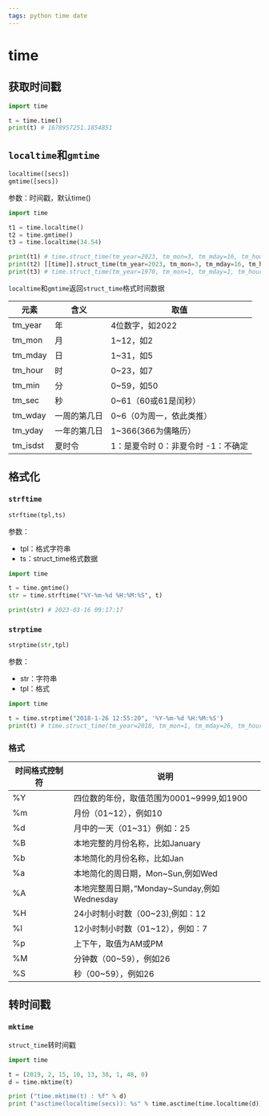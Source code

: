 ```yaml
---
tags: python time date
---
```


# time

## 获取时间戳

```python
import time

t = time.time()
print(t) # 1678957251.1854851
```

## `localtime`和`gmtime`

```python
localtime([secs])
gmtime([secs])
```

参数：时间戳，默认time()

```python
import time

t1 = time.localtime()
t2 = time.gmtime()
t3 = time.localtime(34.54)

print(t1) # time.struct_time(tm_year=2023, tm_mon=3, tm_mday=16, tm_hour=17, tm_min=3, tm_sec=47, tm_wday=3, tm_yday=75, tm_isdst=0)
print(t2) [[time]].struct_time(tm_year=2023, tm_mon=3, tm_mday=16, tm_hour=9, tm_min=3, tm_sec=47, tm_wday=3, tm_yday=75, tm_isdst=0)
print(t3) # time.struct_time(tm_year=1970, tm_mon=1, tm_mday=1, tm_hour=8, tm_min=0, tm_sec=34, tm_wday=3, tm_yday=1, tm_isdst=0)
```

`localtime`和`gmtime`返回`struct_time`格式时间数据

| 元素     | 含义         | 取值                               |
| -------- | ------------ | ---------------------------------- |
| tm_year  | 年           | 4位数字，如2022                    |
| tm_mon   | 月           | 1~12，如2                          |
| tm_mday  | 日           | 1~31，如5                          |
| tm_hour  | 时           | 0~23，如7                          |
| tm_min   | 分           | 0~59，如50                         |
| tm_sec   | 秒           | 0~61（60或61是闰秒）               |
| tm_wday  | 一周的第几日 | 0~6（0为周一，依此类推）           |
| tm_yday  | 一年的第几日 | 1~366(366为儒略历）                |
| tm_isdst | 夏时令       | 1：是夏令时 0：非夏令时 -1：不确定 |

## 格式化

### `strftime`

```python
strftime(tpl,ts)
```

参数：

- tpl：格式字符串
- ts：struct_time格式数据

```python
import time

t = time.gmtime()
str = time.strftime("%Y-%m-%d %H:%M:%S", t)

print(str) # 2023-03-16 09:17:17
```

### `strptime`

```python
strptime(str,tpl)
```

参数：

- str：字符串
- tpl：格式

```python
import time

t = time.strptime("2018-1-26 12:55:20", '%Y-%m-%d %H:%M:%S')
print(t) # time.struct_time(tm_year=2018, tm_mon=1, tm_mday=26, tm_hour=12, tm_min=55, tm_sec=20, tm_wday=4, tm_yday=26, tm_isdst=-1)
```

### 格式

| 时间格式控制符 | 说明                                         |
| -------------- | -------------------------------------------- |
| %Y             | 四位数的年份，取值范围为0001~9999,如1900     |
| %m             | 月份（01~12），例如10                        |
| %d             | 月中的一天（01~31）例如：25                  |
| %B             | 本地完整的月份名称，比如January              |
| %b             | 本地简化的月份名称，比如Jan                  |
| %a             | 本地简化的周日期，Mon~Sun,例如Wed            |
| %A             | 本地完整周日期，”Monday~Sunday,例如Wednesday |
| %H             | 24小时制小时数（00~23),例如：12              |
| %l             | 12小时制小时数（01~12），例如：7             |
| %p             | 上下午，取值为AM或PM                         |
| %M             | 分钟数（00~59），例如26                      |
| %S             | 秒（00~59），例如26                          |

## 转时间戳

### `mktime`

`struct_time`转时间戳

```python
import time

t = (2019, 2, 15, 10, 13, 38, 1, 48, 0)
d = time.mktime(t)

print ("time.mktime(t) : %f" % d)
print ("asctime(localtime(secs)): %s" % time.asctime(time.localtime(d)))
```








